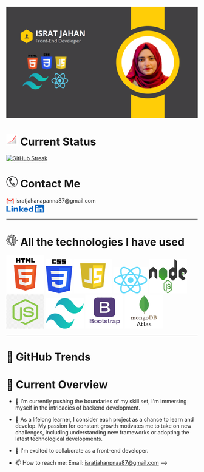 ![An old rock in the desert](https://raw.githubusercontent.com/Israt-Jahan-panna/Israt-Jahan-panna/main/Image/banner/Banner.png)


<h1><img src="https://raw.githubusercontent.com/Israt-Jahan-panna/Israt-Jahan-panna/main/Image/Icons/Status.webp " width="30" height="30"> Current Status</h1>

[![GitHub Streak](https://github-readme-streak-stats.herokuapp.com?user=Israt-Jahan-panna&theme=gruvbox-duo&hide_border=true&border_radius=3.9&date_format=M%20j%5B%2C%20Y%5D&mode=weekly&card_width=1000&background=46%2C231D35%2CEB5454&border=1C0A0A)](https://git.io/streak-stats)

<h1><img src="https://raw.githubusercontent.com/Israt-Jahan-panna/Israt-Jahan-panna/main/Image/Icons/contact-phone-icon-4.png" width="30" height="30"> Contact Me  </h1>

 <div>
 <a href="mailto:isratjahanpanna87@gmail.com" style="text-decoration: none;">
  <img src="https://raw.githubusercontent.com/Israt-Jahan-panna/Israt-Jahan-panna/main/Image/Icons/Email.png" alt="Email" style="width: 20px; height: 20px; vertical-align: middle;  align: center;">
  isratjahanapanna87@gmail.com
</a>
<br>
<a href="https://www.linkedin.com/in/israt-jahan-panna/">
  <img src="https://raw.githubusercontent.com/Israt-Jahan-panna/Israt-Jahan-panna/main/Image/Icons/1656958733linkedin-logo-png.webp" width="100" height="20" alt="LinkedIn Profile">
</a>
 </div> 




---

<h1><img src="https://raw.githubusercontent.com/Israt-Jahan-panna/Israt-Jahan-panna/main/Image/Icons/4257483.png" width="30" height="30"> All the technologies I have used</h1>

<div>
  <a> <img src="https://raw.githubusercontent.com/Israt-Jahan-panna/Israt-Jahan-panna/main/Image/Icons/html.png" width="100" height="100" >
   <a> <img src="https://raw.githubusercontent.com/Israt-Jahan-panna/Israt-Jahan-panna/main/Image/Icons/css.png" width="70" height="90" >
   <a> 
   <img src="https://raw.githubusercontent.com/Israt-Jahan-panna/Israt-Jahan-panna/main/Image/Icons/Javascript.png" width="100" height="90" >
   <a> 
   <img src="https://raw.githubusercontent.com/Israt-Jahan-panna/Israt-Jahan-panna/main/Image/Icons/react.png" width="90" height="70" >
   <a> 
   <img src="https://raw.githubusercontent.com/Israt-Jahan-panna/Israt-Jahan-panna/main/Image/Icons/nodejs-1-logo-png-transparent.png" width="100" height="90" ></a>
   <a> 
   <img src="https://raw.githubusercontent.com/Israt-Jahan-panna/Israt-Jahan-panna/main/Image/Icons/express%20JS.png" width="100" height="90" ></a>
   <a><img src="https://raw.githubusercontent.com/Israt-Jahan-panna/Israt-Jahan-panna/main/Image/Icons/tailwind2.png" width="100" height="80" ></a>
    <a> <img src="https://raw.githubusercontent.com/Israt-Jahan-panna/Israt-Jahan-panna/main/Image/Icons/62a76468bd73a4af5c5d4fb7.png" width="100" height="90" ></a>
    <a> <img src="https://raw.githubusercontent.com/Israt-Jahan-panna/Israt-Jahan-panna/main/Image/Icons/603c5eb831820c3ce6a8f057_603a1586fa052d17fc2a6929_MongoDBAtlas.webp" width="100" height="90" ></a>
 
</div>


---

<h1>🔗 GitHub Trends </h1>


<h1>🔗 Current Overview </h1>

- 🌱 I’m currently pushing the boundaries of my skill set, I'm immersing myself in the intricacies of backend development.

- 🌱 As a lifelong learner, I consider each project as a chance to learn and develop. My passion for constant growth motivates me to take on new challenges, including understanding new frameworks or adopting the latest technological developments.

- 👯 I'm excited to collaborate as a front-end developer.
 
- 📫 How to reach me: Email: isratjahanpnaa87@gmail.com
-->

